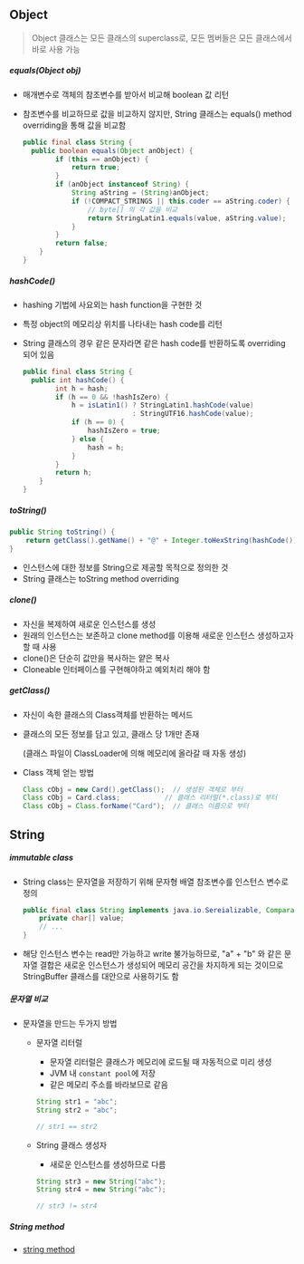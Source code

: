 

## Object

> Object 클래스는 모든 클래스의 superclass로, 모든 멤버들은 모든 클래스에서 바로 사용 가능

##### equals(Object obj)

- 매개변수로 객체의 참조변수를 받아서 비교해 boolean 값 리턴

- 참조변수를 비교하므로 값을 비교하지 않지만, String 클래스는 equals() method overriding을 통해 값을 비교함

  ```java
  public final class String {
  	public boolean equals(Object anObject) {
          if (this == anObject) {
              return true;
          }
          if (anObject instanceof String) {
              String aString = (String)anObject;
              if (!COMPACT_STRINGS || this.coder == aString.coder) {
                  // byte[] 의 각 값을 비교
                  return StringLatin1.equals(value, aString.value);
              }
          }
          return false;
      }
  }
  ```



##### hashCode()

- hashing 기법에 사요외는 hash function을 구현한 것

- 특정 object의 메모리상 위치를 나타내는 hash code를 리턴

- String 클래스의 경우 같은 문자라면 같은 hash code를 반환하도록 overriding 되어 있음

  ```java
  public final class String {
  	public int hashCode() {
          int h = hash;
          if (h == 0 && !hashIsZero) {
              h = isLatin1() ? StringLatin1.hashCode(value)
                             : StringUTF16.hashCode(value);
              if (h == 0) {
                  hashIsZero = true;
              } else {
                  hash = h;
              }
          }
          return h;
      }
  }
  ```



##### toString()

```java
public String toString() {
    return getClass().getName() + "@" + Integer.toHexString(hashCode());
}
```

- 인스턴스에 대한 정보를 String으로 제공할 목적으로 정의한 것
- String 클래스는 toString method overriding



##### clone()

- 자신을 복제하여 새로운 인스턴스를 생성
- 원래의 인스턴스는 보존하고 clone method를 이용해 새로운 인스턴스 생성하고자 할 때 사용
- clone()은 단순히 값만을 복사하는 얕은 복사
- Cloneable 인터페이스를 구현해야하고 예외처리 해야 함



##### getClass()

- 자신이 속한 클래스의 Class객체를 반환하는 메서드

- 클래스의 모든 정보를 담고 있고, 클래스 당 1개만 존재

  (클래스 파일이 ClassLoader에 의해 메모리에 올라갈 때 자동 생성)

- Class 객체 얻는 방법

  ```java
  Class cObj = new Card().getClass();  // 생성된 객체로 부터
  Class cObj = Card.class;			 // 클래스 리터럴(*.class)로 부터
  Class cObj = Class.forName("Card");  // 클래스 이름으로 부터
  ```




## String

##### immutable class

- String class는 문자열을 저장하기 위해 문자형 배열 참조변수를 인스턴스 변수로 정의

  ```java
  public final class String implements java.io.Sereializable, Comparable {
      private char[] value;
      // ...
  }
  ```

- 해당 인스턴스 변수는 read만 가능하고 write 불가능하므로, "a" + "b" 와 같은 문자열 결합은 새로운 인스턴스가 생성되어 메모리 공간을 차지하게 되는 것이므로 StringBuffer 클래스를 대안으로 사용하기도 함



##### 문자열 비교

- 문자열을 만드는 두가지 방법

  - 문자열 리터럴

    - 문자열 리터럴은 클래스가 메모리에 로드될 때 자동적으로 미리 생성
    - JVM 내 `constant pool`에 저장
    - 같은 메모리 주소를 바라보므로 같음

    ```java
    String str1 = "abc";
    String str2 = "abc";
    
    // str1 == str2
    ```

  - String 클래스 생성자

    - 새로운 인스턴스를 생성하므로 다름

    ```java
    String str3 = new String("abc");
    String str4 = new String("abc");
    
    // str3 != str4
    ```

    

##### String method

- [string method](./etc/string-method.md)

